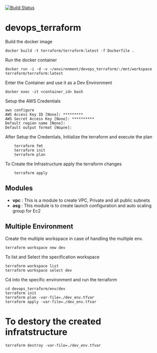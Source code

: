 [![Build Status](https://travis-ci.org/mattyait/devops_terraform.svg?branch=master)](https://travis-ci.org/mattyait/devops_terraform)
# devops_terraform

Build the docker image

    docker build -t terraform/terraform:latest -f Dockerfile .

Run the docker container

    docker run -i -d -v ~/environment/devops_terraform/:/mnt/workspace terraform/terraform:latest

Enter the Container and use it as a Dev Environment

    docker exec -it <container_id> bash

Setup the AWS Credentials

    aws configure
    AWS Access Key ID [None]: *********
    AWS Secret Access Key [None]: **********
    Default region name [None]:
    Default output format [Noµne]:

After Setup the Credentials, Initialize the terraform and execute the plan

        terraform fmt
        terraform init
        terraform plan
        
To Create the Infrastructure apply the terraform changes

        terraform apply

## Modules
- **vpc** : This is a module to create VPC, Private and all public subnets
- **asg** : This module is to create launch configuration and auto scaling group for Ec2

## Multiple Environment
Create the multiple workspace in case of handling the multiple env.

    terraform workspace new dev

To list and Select the specification workspace

    terraform workspace list
    terraform workspace select dev

Cd into the specific environment and run the terraform

    cd devops_terraform/env/dev
    terraform init
    terraform plan -var-file=./dev_env.tfvar
    terraform apply -var-file=./dev_env.tfvar
    
# To destory the created infratstructure

    terraform destroy -var-file=./dev_env.tfvar

